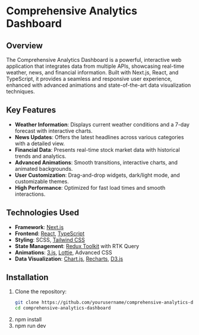 # Comprehensive Analytics Dashboard

## Overview

The Comprehensive Analytics Dashboard is a powerful, interactive web application that integrates data from multiple APIs, showcasing real-time weather, news, and financial information. Built with Next.js, React, and TypeScript, it provides a seamless and responsive user experience, enhanced with advanced animations and state-of-the-art data visualization techniques.

## Key Features

- **Weather Information**: Displays current weather conditions and a 7-day forecast with interactive charts.
- **News Updates**: Offers the latest headlines across various categories with a detailed view.
- **Financial Data**: Presents real-time stock market data with historical trends and analytics.
- **Advanced Animations**: Smooth transitions, interactive charts, and animated backgrounds.
- **User Customization**: Drag-and-drop widgets, dark/light mode, and customizable themes.
- **High Performance**: Optimized for fast load times and smooth interactions.

## Technologies Used

- **Framework**: [Next.js](https://nextjs.org/)
- **Frontend**: [React](https://reactjs.org/), [TypeScript](https://www.typescriptlang.org/)
- **Styling**: SCSS, [Tailwind CSS](https://tailwindcss.com/)
- **State Management**: [Redux Toolkit](https://redux-toolkit.js.org/) with RTK Query
- **Animations**: [3.js](https://threejs.org/), [Lottie](https://airbnb.io/lottie/), Advanced CSS
- **Data Visualization**: [Chart.js](https://www.chartjs.org/), [Recharts](https://recharts.org/), [D3.js](https://d3js.org/)

## Installation

1. Clone the repository:
   ```bash
   git clone https://github.com/yourusername/comprehensive-analytics-dashboard.git
   cd comprehensive-analytics-dashboard
2. npm install
3. npm run dev

